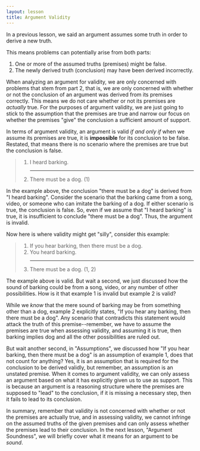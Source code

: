 ```yaml
---
layout: lesson
title: Argument Validity
---
```


In a previous lesson, we said an argument assumes some truth in order to derive a new truth.

This means problems can potentially arise from both parts:

1. One or more of the assumed truths (premises) might be false.
2. The newly derived truth (conclusion) may have been derived incorrectly.

When analyzing an argument for validity, we are only concerned with problems that stem from part 2, that is, we are only concerned with whether or not the conclusion of an argument was derived from its premises correctly. This means we do not care whether or not its premises are _actually_ true. For the purposes of argument validity, we are just going to stick to the assumption that the premises are true and narrow our focus on whether the premises "give" the conclusion a sufficient amount of support.

In terms of argument validity, an argument is valid _if and only if_ when we assume its premises are true, it is **impossible** for its conclusion to be false. Restated, that means there is no scenario where the premises are true but the conclusion is false.

> 1. I heard barking.
    <hr />
> 2. There must be a dog. (1)

In the example above, the conclusion "there must be a dog" is derived from "I heard barking". Consider the scenario that the barking came from a song, video, or someone who can imitate the barking of a dog. If either scenario is true, the conclusion is false. So, even if we assume that "I heard barking" is true, it is insufficient to conclude "there must be a dog". Thus, the argument is invalid.

Now here is where validity might get "silly", consider this example:

> 1. If you hear barking, then there must be a dog.
> 2. You heard barking.
    <hr>
> 3. There must be a dog. (1, 2)

The example above is valid. But wait a second, we just discussed how the sound of barking could be from a song, video, or any number of other possibilities. How is it that example 1 is invalid but example 2 is valid?

While we _know_ that the mere sound of barking may be from something other than a dog, example 2 explicitly states, "If you hear any barking, then there must be a dog". Any scenario that contradicts this statement would attack the truth of this premise--remember, we have to assume the premises are true when assessing validity, and assuming it is true, then barking implies dog and all the other possibilities are ruled out.

But wait another second, in "Assumptions", we discussed how "If you hear barking, then there must be a dog" is an assumption of example 1, does that not count for anything? Yes, it is an assumption that is required for the conclusion to be derived validly, but remember, an assumption is an unstated premise. When it comes to argument validity, we can only assess an argument based on what it has explicitly given us to use as support. This is because an argument is a reasoning structure where the premises are supposed to "lead" to the conclusion, if it is missing a necessary step, then it fails to lead to its conclusion.

In summary, remember that validity is not concerned with whether or not the premises are actually true, and in assessing validity, we cannot infringe on the assumed truths of the given premises and can only assess whether the premises lead to their conclusion. In the next lesson, "Argument Soundness", we will briefly cover what it means for an argument to be _sound_.
